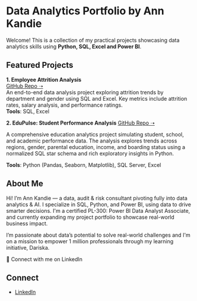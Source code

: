 # Data Analytics Portfolio by Ann Kandie

Welcome! This is a collection of my practical projects showcasing data analytics skills using **Python, SQL, Excel and Power BI**.

## Featured Projects
**1. Employee Attrition Analysis**  
  [GitHub Repo ➝](https://github.com/kandyshan/employee-attrition-dashboard)  
  An end-to-end data analysis project exploring attrition trends by department and gender using SQL and Excel. Key metrics include attrition rates, salary analysis, and performance ratings.  
  **Tools**: SQL, Excel
  
**2. EduPulse: Student Performance Analysis**
  [GitHub Repo ➝](https://github.com/kandyshan/EduPulse-Student-Performance-Analysis) 
  
  A comprehensive education analytics project simulating student, school, and academic performance data. The analysis explores trends across regions, gender, parental education, income, and boarding status using a normalized SQL star schema and rich exploratory insights in Python.
  
**Tools**: Python (Pandas, Seaborn, Matplotlib), SQL Server, Excel

## About Me
Hi! I’m Ann Kandie — a data, audit & risk consultant pivoting fully into data analytics & AI. I specialize in SQL, Python, and Power BI, using data to drive smarter decisions. I'm a certified PL-300: Power BI Data Analyst Associate, and currently expanding my project portfolio to showcase real-world business impact.

I’m passionate about data’s potential to solve real-world challenges and I'm on a mission to empower 1 million professionals through my learning initiative, Dariska.

🔗 Connect with me on LinkedIn

## Connect
- [LinkedIn](https://www.linkedin.com/in/ann-kandie-121b3481/)

